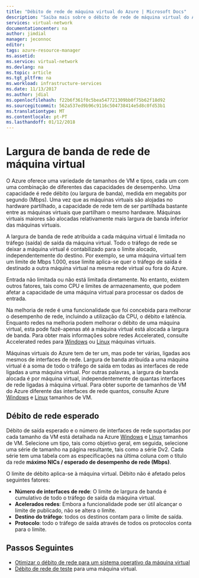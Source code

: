 ```yaml
---
title: "Débito de rede de máquina virtual do Azure | Microsoft Docs"
description: "Saiba mais sobre o débito de rede de máquina virtual do Azure."
services: virtual-network
documentationcenter: na
author: jimdial
manager: jeconnoc
editor: 
tags: azure-resource-manager
ms.assetid: 
ms.service: virtual-network
ms.devlang: na
ms.topic: article
ms.tgt_pltfrm: na
ms.workload: infrastructure-services
ms.date: 11/13/2017
ms.author: jdial
ms.openlocfilehash: f22b6f361f0c5bea547721309bb0f75b62f18d92
ms.sourcegitcommit: 562a537ed9b96c9116c504738414e5d8c0fd53b1
ms.translationtype: MT
ms.contentlocale: pt-PT
ms.lasthandoff: 01/12/2018
---
```

# <a name="virtual-machine-network-bandwidth"></a>Largura de banda de rede de máquina virtual

O Azure oferece uma variedade de tamanhos de VM e tipos, cada um com uma combinação de diferentes das capacidades de desempenho. Uma capacidade é rede débito (ou largura de banda), medida em megabits por segundo (Mbps). Uma vez que as máquinas virtuais são alojadas no hardware partilhado, a capacidade de rede tem de ser partilhada bastante entre as máquinas virtuais que partilham o mesmo hardware. Máquinas virtuais maiores são alocadas relativamente mais largura de banda inferior das máquinas virtuais.
 
A largura de banda de rede atribuída a cada máquina virtual é limitada no tráfego (saída) de saída da máquina virtual. Todo o tráfego de rede se deixar a máquina virtual é contabilizado para o limite alocado, independentemente do destino. Por exemplo, se uma máquina virtual tem um limite de Mbps 1.000, esse limite aplica-se quer o tráfego de saída é destinado a outra máquina virtual na mesma rede virtual ou fora do Azure.
 
Entrada não limitada ou não está limitada diretamente. No entanto, existem outros fatores, tais como CPU e limites de armazenamento, que podem afetar a capacidade de uma máquina virtual para processar os dados de entrada.

Na melhoria de rede é uma funcionalidade que foi concebida para melhorar o desempenho de rede, incluindo a utilização da CPU, o débito e latência. Enquanto redes na melhoria podem melhorar o débito de uma máquina virtual, esta pode fazê-apenas até a máquina virtual está alocada a largura de banda. Para obter mais informações sobre redes Accelerated, consulte Accelerated redes para [Windows](create-vm-accelerated-networking-powershell.md) ou [Linux](create-vm-accelerated-networking-cli.md) máquinas virtuais.
 
Máquinas virtuais do Azure tem de ter um, mas pode ter várias, ligadas aos mesmos de interfaces de rede. Largura de banda atribuída a uma máquina virtual é a soma de todo o tráfego de saída em todas as interfaces de rede ligadas a uma máquina virtual. Por outras palavras, a largura de banda alocada é por máquina virtual, independentemente de quantas interfaces de rede ligadas à máquina virtual. Para obter suporte de tamanhos de VM do Azure diferente das interfaces de rede quantos, consulte Azure [Windows](../virtual-machines/windows/sizes.md?toc=%2fazure%2fvirtual-network%2ftoc.json) e [Linux](../virtual-machines/linux/sizes.md?toc=%2fazure%2fvirtual-network%2ftoc.json) tamanhos de VM. 

## <a name="expected-network-throughput"></a>Débito de rede esperado

Débito de saída esperado e o número de interfaces de rede suportadas por cada tamanho da VM está detalhada na Azure [Windows](../virtual-machines/windows/sizes.md?toc=%2fazure%2fvirtual-network%2ftoc.json) e [Linux](../virtual-machines/linux/sizes.md?toc=%2fazure%2fvirtual-network%2ftoc.json) tamanhos de VM. Selecione um tipo, tais como objetivo geral, em seguida, selecione uma série de tamanho na página resultante, tais como a série Dv2. Cada série tem uma tabela com as especificações na última coluna com o título da rede **máximo NICs / esperado de desempenho de rede (Mbps)**. 

O limite de débito aplica-se à máquina virtual. Débito não é afetado pelos seguintes fatores:
- **Número de interfaces de rede**: O limite de largura de banda é cumulativo de todo o tráfego de saída da máquina virtual.
- **Acelerados redes**: Embora a funcionalidade pode ser útil alcançar o limite de publicado, não se altera o limite.
- **Destino do tráfego**: todos os destinos contam para o limite de saída.
- **Protocolo**: todo o tráfego de saída através de todos os protocolos conta para o limite.

## <a name="next-steps"></a>Passos Seguintes

- [Otimizar o débito de rede para um sistema operativo da máquina virtual](virtual-network-optimize-network-bandwidth.md)
- [Débito de rede de teste](virtual-network-bandwidth-testing.md) para uma máquina virtual.
